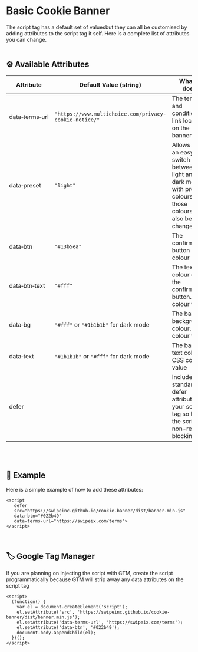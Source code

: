 # Basic Cookie Banner

The script tag has a default set of valuesbut they can all be customised by adding attributes to the script tag it self. Here is a complete list of attributes you can change.
<br /><br />

## ⚙️ Available Attributes

| Attribute                    | Default Value (string)                                 | What it does                                                                                                     |
| ---------------------------- | ------------------------------------------------------ | ---------------------------------------------------------------------------------------------------------------- |
| data&#x2011;terms&#x2011;url | `"https://www.multichoice.com/privacy-cookie-notice/"` | The terms and conditions link location on the banner                                                             |
| data&#x2011;preset           | `"light"`                                              | Allows for an easy switch between light and dark mode with preset colours, but those colours can also be changed |
| data&#x2011;btn              | `"#13b5ea"`                                            | The confirmation button colour                                                                                   |
| data&#x2011;btn&#x2011;text  | `"#fff"`                                               | The text colour on the confirmation button. CSS colour value                                                     |
| data&#x2011;bg               | `"#fff"` or `"#1b1b1b"` for dark mode                  | The banner background colour. CSS colour value                                                                   |
| data&#x2011;text             | `"#1b1b1b"` or `"#fff"` for dark mode                  | The banner text colour. CSS colour value                                                                         |
| defer                        |                                                        | Include the standard defer attribute to your script tag so that the script is non-render blocking                |

<br /><br />

## 🏁 Example

Here is a simple example of how to add these attributes:

```
<script
   defer
   src="https://swipeinc.github.io/cookie-banner/dist/banner.min.js"
   data-btn="#022b49"
   data-terms-url="https://swipeix.com/terms">
</script>
```
<br />

## 🏷 Google Tag Manager

If you are planning on injecting the script with GTM, create the script programmatically because GTM will strip away any data attributes on the script tag

```
<script>
  (function() {
    var el = document.createElement('script');
    el.setAttribute('src', 'https://swipeinc.github.io/cookie-banner/dist/banner.min.js');
    el.setAttribute('data-terms-url', 'https://swipeix.com/terms');
    el.setAttribute('data-btn', '#022b49');
    document.body.appendChild(el);
  })();
</script>
```
